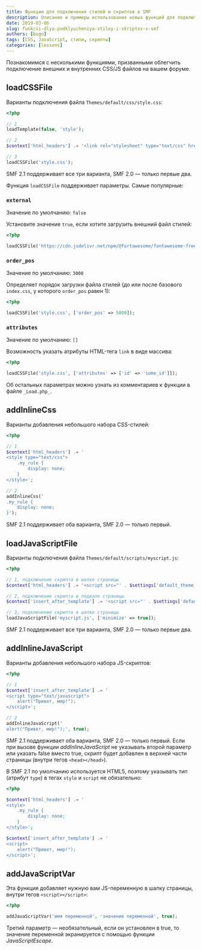 ```yaml
---
title: Функции для подключения стилей и скриптов в SMF
description: Описание и примеры использования новых функций для подключения CSS и JS файлов в SMF.
date: 2019-03-06
slug: funkcii-dlya-podklyucheniya-stiley-i-skriptov-v-smf
authors: [bugo]
tags: [CSS, JavaScript, стили, скрипты]
categories: [lessons]
---
```


Познакомимся с несколькими функциями, призванными облегчить подключение внешних и внутренних CSS/JS файлов на вашем форуме.

<!-- more -->

## loadCSSFile

Варианты подключения файла `Themes/default/css/style.css`:

```php
<?php

// 1
loadTemplate(false, 'style');

// 2
$context['html_headers'] .= '<link rel="stylesheet" type="text/css" href="' . $settings['default_theme_url'] . '/css/style.css" />';

// 3
loadCSSFile('style.css');
```

SMF 2.1 поддерживает все три варианта, SMF 2.0 — только первые два.

Функция `loadCSSFile` поддерживает параметры. Самые популярные:

### `external`

Значение по умолчанию: `false`

Установите значение `true`, если хотите загрузить внешний файл стилей:

```php
<?php

loadCSSFile('https://cdn.jsdelivr.net/npm/@fortawesome/fontawesome-free@6/css/fontawesome.min.css', ['external' => true]);
```

### `order_pos`

Значение по умолчанию: `3000`

Определяет порядок загрузки файла стилей (до или после базового `index.css`, у которого `order_pos` равен 1):

```php
<?php

loadCSSFile('style.css', ['order_pos' => 5000]);
```

### `attributes`

Значение по умолчанию: `[]`

Возможность указать атрибуты HTML-тега `link` в виде массива:

```php
<?php

loadCSSFile('style.css', ['attributes' => ['id' => 'some_id']]);
```

Об остальных параметрах можно узнать из комментариев к функции в файле `_Load.php_`.

## addInlineCss

Варианты добавления небольшого набора CSS-стилей:

```php
<?php

// 1
$context['html_headers'] .= '
<style type="text/css">
    .my_rule {
        display: none;
    }
</style>';

// 2
addInlineCss('
.my_rule {
    display: none;
}');
```

SMF 2.1 поддерживает оба варианта, SMF 2.0 — только первый.

## loadJavaScriptFile

Варианты подключения файла `Themes/default/scripts/myscript.js`:

```php
<?php

// 1, подключение скрипта в шапке страницы
$context['html_headers'] .= '<script src="' . $settings['default_theme_url'] . '/scripts/myscript.js" type="text/javascript"></script>';

// 2, подключение скрипта в подвале страницы
$context['insert_after_template'] .= '<script src="' . $settings['default_theme_url'] . '/scripts/myscript.js" type="text/javascript"></script>';

// 3, подключение скрипта в шапке страницы
loadJavaScriptFile('myscript.js', ['minimize' => true]);
```

SMF 2.1 поддерживает все три варианта, SMF 2.0 — только первые два.

## addInlineJavaScript

Варианты добавления небольшого набора JS-скриптов:

```php
<?php

// 1
$context['insert_after_template'] .= '
<script type="text/javascript">
    alert("Привет, мир!");
</script>';

// 2
addInlineJavaScript('
alert("Привет, мир!");', true);
```

SMF 2.1 поддерживает оба варианта, SMF 2.0 — только первый. Если при вызове функции _addInlineJavaScript_ не указывать второй параметр или указать false вместо true, скрипт будет добавлен в верхней части страницы (внутри тегов `<head></head>`).

В SMF 2.1 по умолчанию используется HTML5, поэтому указывать тип (атрибут `type`) в тегах `style` и `script` не обязательно:

```php
<?php

$context['html_headers'] .= '
<style>
    .my_rule {
        display: none;
    }
</style>';

$context['insert_after_template'] .= '
<script>
    alert("Привет, мир!");
</script>';
```

## addJavaScriptVar

Эта функция добавляет нужную вам JS-переменную в шапку страницы, внутри тегов `<script></script>`:

```php
<?php

addJavaScriptVar('имя переменной', 'значение переменной', true);
```

Третий параметр — необязательный, если он установлен в true, то значение переменной экранируется с помощью функции _JavaScriptEscape_.

